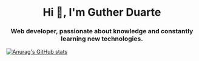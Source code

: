 <h1 align="center">Hi 👋, I'm Guther Duarte</h1>
<h3 align="center">Web developer, passionate about knowledge and constantly learning new technologies.</h3>

[![Anurag's GitHub stats](https://github-readme-stats.vercel.app/api?username=gutherduarte&show_icons=true&theme=onedark)](https://github.com/anuraghazra/github-readme-stats)
